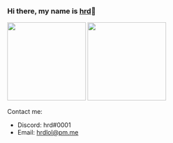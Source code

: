 ### Hi there, my name is [hrd](https://github.com/hrdlol)👋

<p float="left">
  <img src="https://github-readme-stats.vercel.app/api?username=hrdlol&show_icons=true&count_private=true&title_color=FF0000&text_color=9f9f9f&icon_color=FF0000&bg_color=181818" height="180">
  <img src="https://github-readme-stats.vercel.app/api/top-langs/?username=hrdlol&layout=compact&title_color=FF0000&text_color=9f9f9f&icon_color=FF0000&bg_color=181818" height="180">
</p>

Contact me:
 - Discord: hrd#0001
 - Email: hrdlol@pm.me
